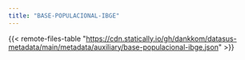 ```yaml
---
title: "BASE-POPULACIONAL-IBGE"
---
```


{{< remote-files-table "https://cdn.statically.io/gh/dankkom/datasus-metadata/main/metadata/auxiliary/base-populacional-ibge.json" >}}
